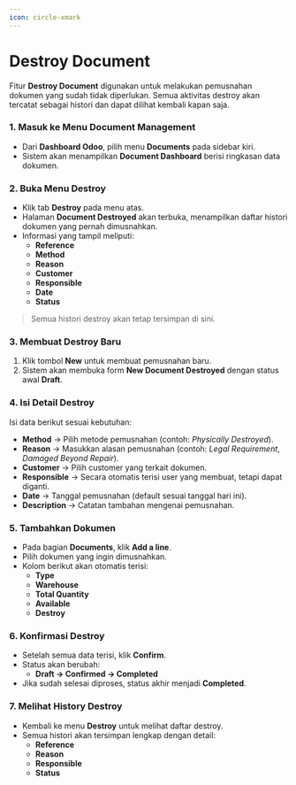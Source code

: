 ```yaml
---
icon: circle-xmark
---
```


# Destroy Document

Fitur **Destroy Document** digunakan untuk melakukan pemusnahan dokumen yang sudah tidak diperlukan. Semua aktivitas destroy akan tercatat sebagai histori dan dapat dilihat kembali kapan saja.

### 1. Masuk ke Menu Document Management

* Dari **Dashboard Odoo**, pilih menu **Documents** pada sidebar kiri.
* Sistem akan menampilkan **Document Dashboard** berisi ringkasan data dokumen.

### 2. Buka Menu Destroy

* Klik tab **Destroy** pada menu atas.
* Halaman **Document Destroyed** akan terbuka, menampilkan daftar histori dokumen yang pernah dimusnahkan.
* Informasi yang tampil meliputi:
  * **Reference**
  * **Method**
  * **Reason**
  * **Customer**
  * **Responsible**
  * **Date**
  * **Status**

> Semua histori destroy akan tetap tersimpan di sini.

### 3. Membuat Destroy Baru

1. Klik tombol **New** untuk membuat pemusnahan baru.
2. Sistem akan membuka form **New Document Destroyed** dengan status awal **Draft**.

### 4. Isi Detail Destroy

Isi data berikut sesuai kebutuhan:

* **Method** → Pilih metode pemusnahan (contoh: _Physically Destroyed_).
* **Reason** → Masukkan alasan pemusnahan (contoh: _Legal Requirement_, _Damaged Beyond Repair_).
* **Customer** → Pilih customer yang terkait dokumen.
* **Responsible** → Secara otomatis terisi user yang membuat, tetapi dapat diganti.
* **Date** → Tanggal pemusnahan (default sesuai tanggal hari ini).
* **Description** → Catatan tambahan mengenai pemusnahan.

### 5. Tambahkan Dokumen

* Pada bagian **Documents**, klik **Add a line**.
* Pilih dokumen yang ingin dimusnahkan.
* Kolom berikut akan otomatis terisi:
  * **Type**
  * **Warehouse**
  * **Total Quantity**
  * **Available**
  * **Destroy**

### 6. Konfirmasi Destroy

* Setelah semua data terisi, klik **Confirm**.
* Status akan berubah:
  * **Draft → Confirmed → Completed**
* Jika sudah selesai diproses, status akhir menjadi **Completed**.

### 7. Melihat History Destroy

* Kembali ke menu **Destroy** untuk melihat daftar destroy.
* Semua histori akan tersimpan lengkap dengan detail:
  * **Reference**
  * **Reason**
  * **Responsible**
  * **Status**
